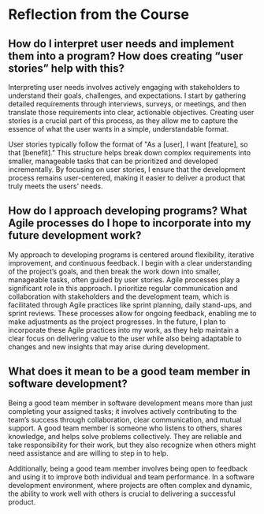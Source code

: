 # Reflection from the Course

## How do I interpret user needs and implement them into a program? How does creating “user stories” help with this?
Interpreting user needs involves actively engaging with stakeholders to understand their goals, challenges, and expectations. I start by gathering detailed requirements through interviews, surveys, or meetings, and then translate those requirements into clear, actionable objectives. Creating user stories is a crucial part of this process, as they allow me to capture the essence of what the user wants in a simple, understandable format. 

User stories typically follow the format of "As a [user], I want [feature], so that [benefit]." This structure helps break down complex requirements into smaller, manageable tasks that can be prioritized and developed incrementally. By focusing on user stories, I ensure that the development process remains user-centered, making it easier to deliver a product that truly meets the users' needs.

## How do I approach developing programs? What Agile processes do I hope to incorporate into my future development work?
My approach to developing programs is centered around flexibility, iterative improvement, and continuous feedback. I begin with a clear understanding of the project’s goals, and then break the work down into smaller, manageable tasks, often guided by user stories. Agile processes play a significant role in this approach. I prioritize regular communication and collaboration with stakeholders and the development team, which is facilitated through Agile practices like sprint planning, daily stand-ups, and sprint reviews. These processes allow for ongoing feedback, enabling me to make adjustments as the project progresses. In the future, I plan to incorporate these Agile practices into my work, as they help maintain a clear focus on delivering value to the user while also being adaptable to changes and new insights that may arise during development.

## What does it mean to be a good team member in software development?
Being a good team member in software development means more than just completing your assigned tasks; it involves actively contributing to the team’s success through collaboration, clear communication, and mutual support. A good team member is someone who listens to others, shares knowledge, and helps solve problems collectively. They are reliable and take responsibility for their work, but they also recognize when others might need assistance and are willing to step in to help. 

Additionally, being a good team member involves being open to feedback and using it to improve both individual and team performance. In a software development environment, where projects are often complex and dynamic, the ability to work well with others is crucial to delivering a successful product.
